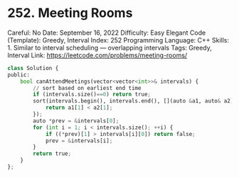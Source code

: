 # 252. Meeting Rooms

Careful: No
Date: September 16, 2022
Difficulty: Easy
Elegant Code (Template): Greedy, Interval
Index: 252
Programming Language: C++
Skills: 1. Similar to interval scheduling — overlapping intervals
Tags: Greedy, Interval
Link: https://leetcode.com/problems/meeting-rooms/

```python
class Solution {
public:
    bool canAttendMeetings(vector<vector<int>>& intervals) {
        // sort based on earliest end time
        if (intervals.size()==0) return true;
        sort(intervals.begin(), intervals.end(), [](auto &a1, auto& a2){
            return a1[1] < a2[1];
        });
        auto *prev = &intervals[0];
        for (int i = 1; i < intervals.size(); ++i) {
            if ((*prev)[1] > intervals[i][0]) return false;
            prev = &intervals[i];
        }
        return true;
    }
};
```